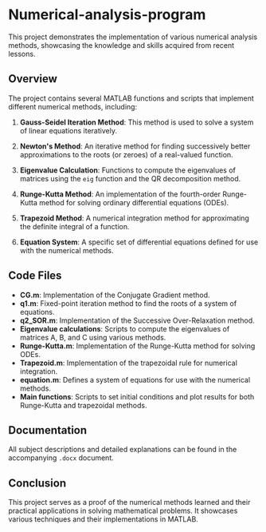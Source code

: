 # Numerical-analysis-program

This project demonstrates the implementation of various numerical analysis methods, showcasing the knowledge and skills acquired from recent lessons. 

## Overview

The project contains several MATLAB functions and scripts that implement different numerical methods, including:

1. **Gauss-Seidel Iteration Method**: This method is used to solve a system of linear equations iteratively.

2. **Newton's Method**: An iterative method for finding successively better approximations to the roots (or zeroes) of a real-valued function.

3. **Eigenvalue Calculation**: Functions to compute the eigenvalues of matrices using the `eig` function and the QR decomposition method.

4. **Runge-Kutta Method**: An implementation of the fourth-order Runge-Kutta method for solving ordinary differential equations (ODEs).

5. **Trapezoid Method**: A numerical integration method for approximating the definite integral of a function.

6. **Equation System**: A specific set of differential equations defined for use with the numerical methods.

## Code Files

- **CG.m**: Implementation of the Conjugate Gradient method.
- **q1.m**: Fixed-point iteration method to find the roots of a system of equations.
- **q2_SOR.m**: Implementation of the Successive Over-Relaxation method.
- **Eigenvalue calculations**: Scripts to compute the eigenvalues of matrices A, B, and C using various methods.
- **Runge-Kutta.m**: Implementation of the Runge-Kutta method for solving ODEs.
- **Trapezoid.m**: Implementation of the trapezoidal rule for numerical integration.
- **equation.m**: Defines a system of equations for use with the numerical methods.
- **Main functions**: Scripts to set initial conditions and plot results for both Runge-Kutta and trapezoidal methods.

## Documentation

All subject descriptions and detailed explanations can be found in the accompanying `.docx` document.

## Conclusion

This project serves as a proof of the numerical methods learned and their practical applications in solving mathematical problems. It showcases various techniques and their implementations in MATLAB.
